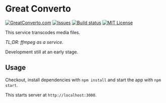 # Great Converto

[![GreatConverto.com](https://img.shields.io/website-up-down-green-red/https/greatconverto.com.svg?label=greatconverto.com)](https://greatconverto.com)
[![Issues](https://img.shields.io/github/issues/vot/greatconverto.svg)](https://github.com/vot/greatconverto/issues)
[![Build status](https://img.shields.io/circleci/project/github/vot/greatconverto/master.svg)](https://circleci.com/gh/vot/greatconverto/tree/master)
[![MIT License](https://img.shields.io/badge/license-MIT-blue.svg)](https://spdx.org/licenses/MIT)


This service transcodes media files.

*TL;DR: ffmpeg as a service.*

Development still at an early stage.


## Usage

Checkout, install dependencies with `npm install` and start the app with `npm start`.

This starts server at `http://localhost:3000`.


<!--
## TODO

- Support image conversions
- Support PDF/doc conversions
- Support waveform generation
- Support screenshot generation
- Add web hooks for notifications

JSON Api
{
  file: {url},
  targets: ['gif', 'webm'],
  opts: {
    screenshots: 5,
    screenshotFormat: 'png'
  }
}
{
  file: {url},
  targets: 'jpg',
  opts: {
    pages: '1-3'
  }
}
{
  file: {base64},
  targets: 'jpg'
}
{
  file: {url},
  targets: 'html'
}


-->
